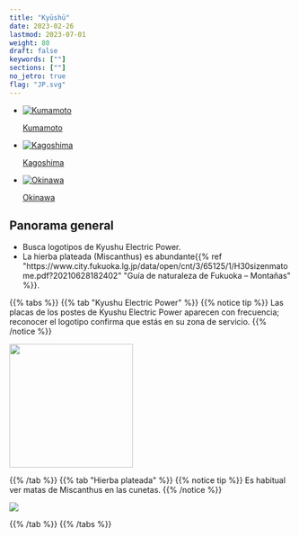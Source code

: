 ```yaml
---
title: "Kyūshū"
date: 2023-02-26
lastmod: 2023-07-01
weight: 80
draft: false
keywords: [""]
sections: [""]
no_jetro: true
flag: "JP.svg"
---
```


<ul class="flag-list-japan">
    <li data-nav-id="https://geopinning.space/rule/asia/japan/kyusyu/kumamoto/" title="Kumamoto" class="">
        <p><a href="https://geopinning.space/rule/asia/japan/kyusyu/kumamoto/" class="flag-link">
            <img src="https://geopinning.space/flags/Kumamoto.svg" alt="Kumamoto" class="flag-img-link" oncontextmenu="return false;"></a></p>
        <p><a href="https://geopinning.space/rule/asia/japan/kyusyu/kumamoto/" class="flag-link">Kumamoto</a></p>
    </li>
    <li data-nav-id="https://geopinning.space/rule/asia/japan/kyusyu/kagoshima/" title="Kagoshima" class="">
        <p><a href="https://geopinning.space/rule/asia/japan/kyusyu/kagoshima/" class="flag-link">
            <img src="https://geopinning.space/flags/Kagoshima.svg" alt="Kagoshima" class="flag-img-link" oncontextmenu="return false;"></a></p>
        <p><a href="https://geopinning.space/rule/asia/japan/kyusyu/kagoshima/" class="flag-link">Kagoshima</a></p>
    </li>
    <li data-nav-id="https://geopinning.space/rule/asia/japan/kyusyu/okinawa/" title="Okinawa" class="">
        <p><a href="https://geopinning.space/rule/asia/japan/kyusyu/okinawa/" class="flag-link">
            <img src="https://geopinning.space/flags/OKINAWA.svg" alt="Okinawa" class="flag-img-link" oncontextmenu="return false;"></a></p>
        <p><a href="https://geopinning.space/rule/asia/japan/kyusyu/okinawa/" class="flag-link">Okinawa</a></p>
    </li>
</ul>

<div class="main-desciption country-description">
    <h2 class="section-title">Panorama general</h2>
    <ul class="rule-list">
        <li>Busca logotipos de Kyushu Electric Power.</li>
        <li>La <span class="quiz">hierba plateada</span> (Miscanthus) es abundante{{% ref "https://www.city.fukuoka.lg.jp/data/open/cnt/3/65125/1/H30sizenmatome.pdf?20210628182402" "Guía de naturaleza de Fukuoka – Montañas" %}}.</li>
    </ul>
</div>

{{% tabs %}}
{{% tab "Kyushu Electric Power" %}}
{{% notice tip %}}
Las placas de los postes de Kyushu Electric Power aparecen con frecuencia; reconocer el logotipo confirma que estás en su zona de servicio.
{{% /notice %}}

<div class="googlemap-if">
<img src="/rule/asia/japan/pole/pole-kyusyu.png" width="220px">
</div>

{{% /tab %}}
{{% tab "Hierba plateada" %}}
{{% notice tip %}}
Es habitual ver matas de Miscanthus en las cunetas.
{{% /notice %}}

<div class="googlemap-if">
<img src="/rule/asia/japan/kyusyu/road_japan_kumamoto_method.jpg">
</div>

{{% /tab %}}
{{% /tabs %}}

